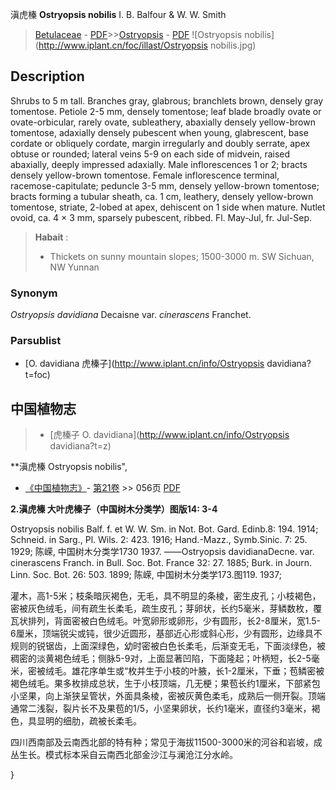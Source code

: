 滇虎榛 **Ostryopsis nobilis** I. B. Balfour & W. W. Smith

> [Betulaceae](http://www.iplant.cn/info/Betulaceae?t=foc) - [PDF](http://www.iplant.cn/foc/pdf/Betulaceae.pdf)>>[Ostryopsis](http://www.iplant.cn/info/Ostryopsis?t=foc) - [PDF](http://www.iplant.cn/foc/pdf/Ostryopsis.pdf)
![Ostryopsis nobilis](http://www.iplant.cn/foc/illast/Ostryopsis nobilis.jpg)

## Description

Shrubs to 5 m tall. Branches gray, glabrous; branchlets brown, densely gray tomentose. Petiole 2-5 mm, densely tomentose; leaf blade broadly ovate or ovate-orbicular, rarely ovate, subleathery, abaxially densely yellow-brown tomentose, adaxially densely pubescent when young, glabrescent, base cordate or obliquely cordate, margin irregularly and doubly serrate, apex obtuse or rounded; lateral veins 5-9 on each side of midvein, raised abaxially, deeply impressed adaxially. Male inflorescences 1 or 2; bracts densely yellow-brown tomentose. Female inflorescence terminal, racemose-capitulate; peduncle 3-5 mm, densely yellow-brown tomentose; bracts forming a tubular sheath, ca. 1 cm, leathery, densely yellow-brown tomentose, striate, 2-lobed at apex, dehiscent on 1 side when mature. Nutlet ovoid, ca. 4 ×  3 mm, sparsely pubescent, ribbed. Fl. May-Jul, fr. Jul-Sep.

> **Habait** : 
>*  Thickets on sunny mountain slopes; 1500-3000 m. SW Sichuan, NW Yunnan

### Synonym
*Ostryopsis davidiana* Decaisne var. *cinerascens* Franchet.

### Parsublist

* [O.  davidiana  虎榛子](http://www.iplant.cn/info/Ostryopsis davidiana?t=foc)

## 中国植物志

> * [虎榛子  O.  davidiana](http://www.iplant.cn/info/Ostryopsis davidiana?t=z)

**滇虎榛 Ostryopsis nobilis",

* [《中国植物志》](http://www.iplant.cn/frps)- [第21卷](http://www.iplant.cn/frps/vol/21) >> 056页 [PDF](http://www.iplant.cn/frps/pdf/21/056.pdf)

**2.滇虎榛 大叶虎榛子（中国树木分类学）图版14: 3-4**

Ostryopsis nobilis Balf. f. et W. W. Sm. in Not. Bot. Gard. Edinb.8: 194. 1914; Schneid. in Sarg., Pl. Wils. 2: 423. 1916; Hand.-Mazz., Symb.Sinic. 7: 25. 1929; 陈嵘, 中国树木分类学1730 1937. ——Ostryopsis davidianaDecne. var. cinerascens Franch. in Bull. Soc. Bot. France 32: 27. 1885; Burk. in Journ. Linn. Soc. Bot. 26: 503. 1899; 陈嵘, 中国树木分类学173.图119. 1937;

灌木，高1-5米；枝条暗灰褐色，无毛，具不明显的条棱，密生皮孔；小枝褐色，密被灰色绒毛，间有疏生长柔毛，疏生皮孔；芽卵状，长约5毫米，芽鳞数枚，覆瓦状排列，背面密被白色绒毛。叶宽卵形或卵形，少有圆形，长2-8厘米，宽1.5-6厘米，顶端锐尖或钝，很少近圆形，基部近心形或斜心形，少有圆形，边缘具不规则的锐锯齿，上面深绿色，幼时密被白色长柔毛，后渐变无毛，下面淡绿色，被稠密的淡黄褐色绒毛；侧脉5-9对，上面显著凹陷，下面隆起；叶柄短，长2-5毫米，密被绒毛。雄花序单生或“枚并生于小枝的叶腋，长1-2厘米，下垂；苞鳞密被褐色绒毛。果多枚排成总状，生于小枝顶端，几无梗；果苞长约1厘米，下部紧包小坚果，向上渐狭呈管状，外面具条棱，密被灰黄色柔毛，成熟后一侧开裂。顶端通常二浅裂，裂片长不及果苞的1/5，小坚果卵状，长约1毫米，直径约3毫米，褐色，具显明的细肋，疏被长柔毛。

四川西南部及云南西北部的特有种；常见于海拔11500-3000米的河谷和岩坡，成丛生长。模式标本采自云南西北部金沙江与澜沧江分水岭。

}